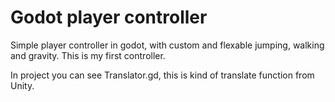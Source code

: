 # Godot player controller
Simple player controller in godot, with custom and flexable jumping, walking and gravity. This is my first controller.

In project you can see Translator.gd, this is kind of translate function from Unity.